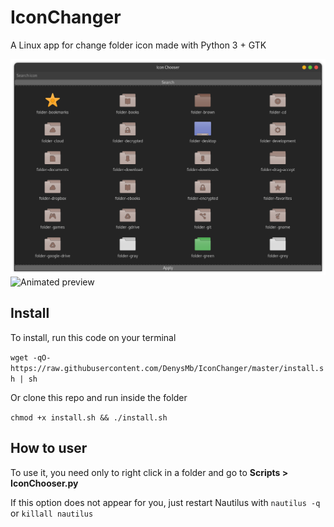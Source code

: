 # IconChanger
A Linux app for change folder icon made with Python 3 + GTK

![Preview IconChanger](https://raw.githubusercontent.com/DenysMb/IconChanger/master/preview.png)
![Animated preview](https://raw.githubusercontent.com/DenysMb/IconChanger/master/animated_preview.gif)

## Install
To install, run this code on your terminal

`wget -qO- https://raw.githubusercontent.com/DenysMb/IconChanger/master/install.sh | sh`

Or clone this repo and run inside the folder

`chmod +x install.sh && ./install.sh`

## How to user
To use it, you need only to right click in a folder and go to **Scripts > IconChooser.py**

If this option does not appear for you, just restart Nautilus with `nautilus -q` or `killall nautilus`
